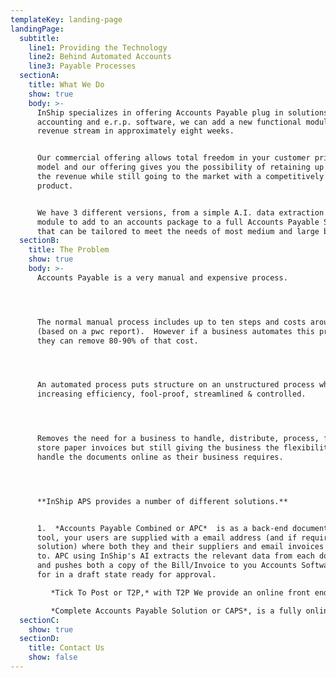 ```yaml
---
templateKey: landing-page
landingPage:
  subtitle: 
    line1: Providing the Technology 
    line2: Behind Automated Accounts 
    line3: Payable Processes
  sectionA:
    title: What We Do
    show: true
    body: >-
      InShip specializes in offering Accounts Payable plug in solutions for
      accounting and e.r.p. software, we can add a new functional module and
      revenue stream in approximately eight weeks. 


      Our commercial offering allows total freedom in your customer pricing
      model and our offering gives you the possibility of retaining up to 80% of
      the revenue while still going to the market with a competitively priced
      product. 


      We have 3 different versions, from a simple A.I. data extraction hidden
      module to add to an accounts package to a full Accounts Payable Solution
      that can be tailored to meet the needs of most medium and large business.
  sectionB:
    title: The Problem
    show: true
    body: >-
      Accounts Payable is a very manual and expensive process.




      The normal manual process includes up to ten steps and costs around €4.50
      (based on a pwc report).  However if a business automates this process
      they can remove 80-90% of that cost.




      An automated process puts structure on an unstructured process while
      increasing efficiency, fool-proof, streamlined & controlled. 




      Removes the need for a business to handle, distribute, process, file &
      store paper invoices but still giving the business the flexibility to
      handle the documents online as their business requires. 




      **InShip APS provides a number of different solutions.** 


      1.  *Accounts Payable Combined or APC*  is as a back-end document handling
      tool, your users are supplied with a email address (and if required a dnd
      solution) where both they and their suppliers and email invoices and bills
      to. APC using InShip's AI extracts the relevant data from each document
      and pushes both a copy of the Bill/Invoice to you Accounts Software ready
      for in a draft state ready for approval.

         *Tick To Post or T2P,* with T2P We provide an online front end customisable and own labeled were users  

         *Complete Accounts Payable Solution or CAPS*, is a fully online accounts payable department. Allowing businesses to replicate the complex process and automate it. The full systems includes po matching both at a GRN and line level, auto coding,  auto routeing for approval and statement reconciliation to name a few.
  sectionC:
    show: true
  sectionD:
    title: Contact Us
    show: false
---
```

